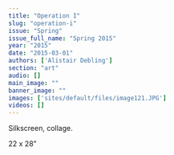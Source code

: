 ```yaml
---
title: "Operation I"
slug: "operation-i"
issue: "Spring"
issue_full_name: "Spring 2015"
year: "2015"
date: "2015-03-01"
authors: ['Alistair Debling']
section: "art"
audio: []
main_image: ""
banner_image: ""
images: ['sites/default/files/image121.JPG']
videos: []
---
```

Silkscreen, collage.

 22 x 28”

